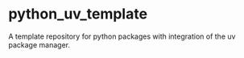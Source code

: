 # python_uv_template
A template repository for python packages with integration of the uv package manager.
